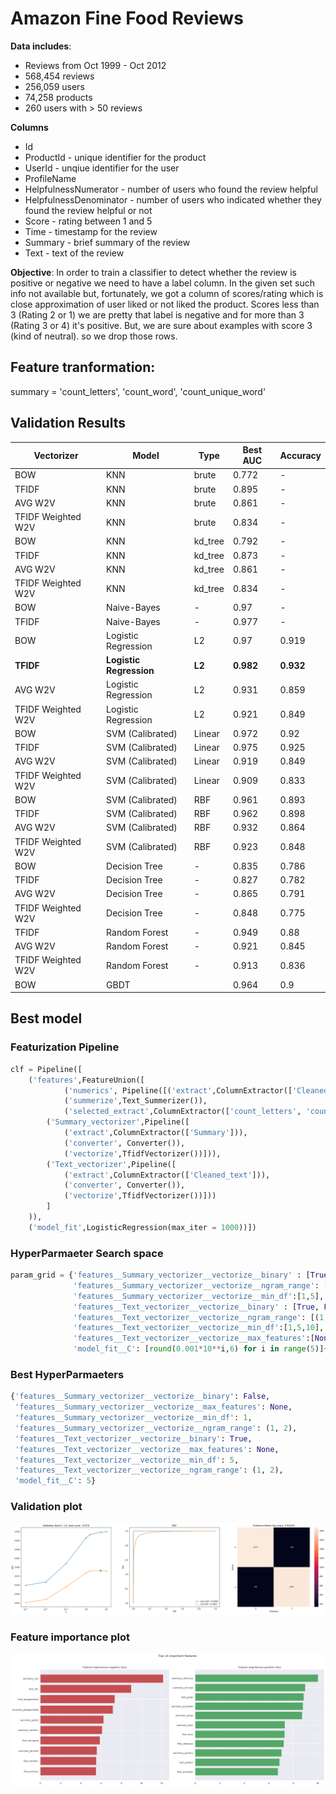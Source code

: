# Amazon Fine Food Reviews

**Data includes**:

* Reviews from Oct 1999 - Oct 2012
* 568,454 reviews
* 256,059 users
* 74,258 products
* 260 users with > 50 reviews

**Columns**
* Id
* ProductId - unique identifier for the product
* UserId - unqiue identifier for the user
* ProfileName
* HelpfulnessNumerator - number of users who found the review helpful
* HelpfulnessDenominator - number of users who indicated whether they found the review helpful or not
* Score - rating between 1 and 5
* Time - timestamp for the review
* Summary - brief summary of the review
* Text - text of the review

**Objective**: In order to train a classifier to detect whether the review is positive or negative we need to have a label column. In the given set such info not available but, fortunately, we got a column of scores/rating which is close approximation of user liked or not liked the product. Scores less than 3 (Rating 2 or 1) we are pretty that label is negative and for more than 3 (Rating 3 or 4) it's positive. But, we are sure about examples with score 3 (kind of neutral). so we drop those rows.

## Feature tranformation:
summary = 'count_letters', 'count_word', 'count_unique_word'




## Validation Results

Vectorizer | Model  | Type | Best AUC | Accuracy
-----------|--------|------|----------|---------
BOW | KNN | brute | 0.772 | -
TFIDF | KNN | brute | 0.895 | -
AVG W2V | KNN | brute | 0.861 | -
TFIDF Weighted W2V | KNN | brute | 0.834 | -
BOW | KNN | kd_tree | 0.792 | -
TFIDF | KNN | kd_tree | 0.873 | -
AVG W2V | KNN | kd_tree | 0.861 | -
TFIDF Weighted W2V | KNN | kd_tree | 0.834 | -
BOW | Naive-Bayes | - | 0.97 | -
TFIDF | Naive-Bayes | - | 0.977 | -
BOW | Logistic Regression | L2 | 0.97 | 0.919
**TFIDF** | **Logistic Regression** | **L2** | **0.982** | **0.932**
AVG W2V | Logistic Regression | L2 | 0.931 | 0.859
TFIDF Weighted W2V | Logistic Regression | L2 | 0.921 | 0.849
BOW | SVM (Calibrated) | Linear | 0.972 | 0.92
TFIDF | SVM (Calibrated) | Linear | 0.975 | 0.925
AVG W2V | SVM (Calibrated) | Linear | 0.919 | 0.849
TFIDF Weighted W2V | SVM (Calibrated) | Linear | 0.909 | 0.833
BOW | SVM (Calibrated) | RBF | 0.961 | 0.893
TFIDF | SVM (Calibrated) | RBF | 0.962 | 0.898
AVG W2V | SVM (Calibrated) | RBF | 0.932 | 0.864
TFIDF Weighted W2V | SVM (Calibrated) | RBF | 0.923 | 0.848
BOW | Decision Tree | - | 0.835 | 0.786
TFIDF | Decision Tree | - | 0.827 | 0.782
AVG W2V | Decision Tree | - | 0.865 | 0.791
TFIDF Weighted W2V | Decision Tree | - | 0.848 | 0.775
TFIDF | Random Forest | - | 0.949 | 0.88
AVG W2V | Random Forest | - | 0.921 | 0.845
TFIDF Weighted W2V | Random Forest | - | 0.913 | 0.836
BOW | GBDT |  | 0.964 | 0.9

## Best model 

### Featurization Pipeline
``` python
clf = Pipeline([
    ('features',FeatureUnion([
            ('numerics', Pipeline([('extract',ColumnExtractor(['Cleaned_text'])),
            ('summerize',Text_Summerizer()),
            ('selected_extract',ColumnExtractor(['count_letters', 'count_word', 'count_unique_word']))])),
        ('Summary_vectorizer',Pipeline([
            ('extract',ColumnExtractor(['Summary'])),
            ('converter', Converter()),
            ('vectorize',TfidfVectorizer())])),
        ('Text_vectorizer',Pipeline([
            ('extract',ColumnExtractor(['Cleaned_text'])),
            ('converter', Converter()),
            ('vectorize',TfidfVectorizer())]))
        ]
    )),
    ('model_fit',LogisticRegression(max_iter = 1000))])
```
### HyperParmaeter Search space

``` python
param_grid = {'features__Summary_vectorizer__vectorize__binary' : [True, False],
              'features__Summary_vectorizer__vectorize__ngram_range': [(1, 1),(1, 2)],
              'features__Summary_vectorizer__vectorize__min_df':[1,5],
              'features__Text_vectorizer__vectorize__binary' : [True, False],
              'features__Text_vectorizer__vectorize__ngram_range': [(1, 1),(1, 2)],
              'features__Text_vectorizer__vectorize__min_df':[1,5,10],
              'features__Text_vectorizer__vectorize__max_features':[None,5000,10000],
              'model_fit__C': [round(0.001*10**i,6) for i in range(5)]+[1.5,5,10]}
```

### Best HyperParmaeters

``` python 
{'features__Summary_vectorizer__vectorize__binary': False,
 'features__Summary_vectorizer__vectorize__max_features': None,
 'features__Summary_vectorizer__vectorize__min_df': 1,
 'features__Summary_vectorizer__vectorize__ngram_range': (1, 2),
 'features__Text_vectorizer__vectorize__binary': True,
 'features__Text_vectorizer__vectorize__max_features': None,
 'features__Text_vectorizer__vectorize__min_df': 5,
 'features__Text_vectorizer__vectorize__ngram_range': (1, 2),
 'model_fit__C': 5}
```

### Validation plot

![](BestModel_results.png)


### Feature importance plot

![](feature_importances.png)